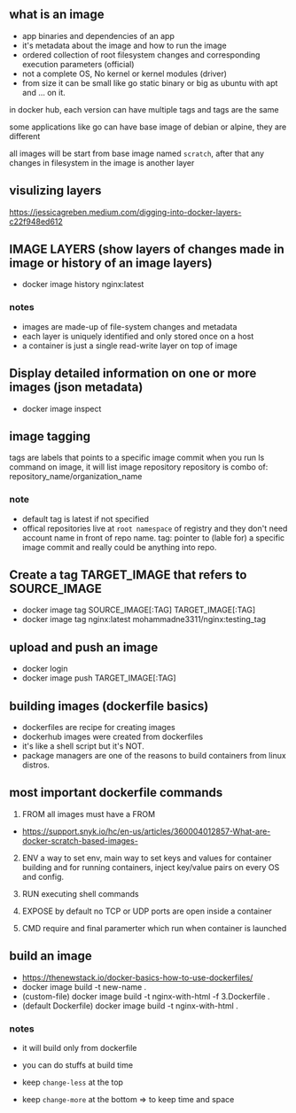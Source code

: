 ## what is an image
- app binaries and dependencies of an app
- it's metadata about the image and how to run the image
- ordered collection of root filesystem changes and corresponding execution parameters (official)
- not a complete OS, No kernel or kernel modules (driver)
- from size it can be small like go static binary or big as ubuntu with apt and ... on it.

in docker hub, 
each version can have multiple tags and tags are the same

some applications like go can have base image of debian or alpine,
they are different

all images will be start from base image named `scratch`, after that
any changes in filesystem in the image is another layer

## visulizing layers
https://jessicagreben.medium.com/digging-into-docker-layers-c22f948ed612

## IMAGE LAYERS (show layers of changes made in image or history of an image layers)
- docker image history nginx:latest

### notes
- images are made-up of file-system changes and metadata
- each layer is uniquely identified and only stored once on a host
- a container is just a single read-write layer on top of image

## Display detailed information on one or more images (json metadata)
- docker image inspect

## image tagging
tags are labels that points to a specific image commit
when you run ls command on image, it will list image repository
repository is combo of: repository_name/organization_name

### note
- default tag is latest if not specified
- offical repositories live at `root namespace` of registry and they don't
need account name in front of repo name.
tag: pointer to (lable for) a specific image commit and really could be anything into repo.

## Create a tag TARGET_IMAGE that refers to SOURCE_IMAGE
- docker image tag SOURCE_IMAGE[:TAG] TARGET_IMAGE[:TAG]
- docker image tag nginx:latest mohammadne3311/nginx:testing_tag

## upload and push an image
- docker login
- docker image push TARGET_IMAGE[:TAG]

## building images (dockerfile basics)
- dockerfiles are recipe for creating images
- dockerhub images were created from dockerfiles
- it's like a shell script but it's NOT.
- package managers are one of the reasons to 
build containers from linux distros.

## most important dockerfile commands
1. FROM
all images must have a FROM
- https://support.snyk.io/hc/en-us/articles/360004012857-What-are-docker-scratch-based-images-

2. ENV
a way to set env, main way to set keys and values for container
building and for running containers, inject key/value pairs on every OS and config.

3. RUN
executing shell commands

4. EXPOSE
by default no TCP or UDP ports are open inside a container

5. CMD
require and final paramerter which run when container is launched

## build an image
- https://thenewstack.io/docker-basics-how-to-use-dockerfiles/
- docker image build -t new-name .
- (custom-file) docker image build -t nginx-with-html -f 3.Dockerfile .
- (default Dockerfile) docker image build -t nginx-with-html .

### notes
- it will build only from dockerfile
- you can do stuffs at build time

- keep `change-less` at the top
- keep `change-more` at the bottom
=> to keep time and space
